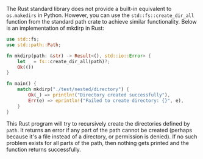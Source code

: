 The Rust standard library does not provide a built-in equivalent to `os.makedirs` in Python. However, you can use the `std::fs::create_dir_all` function from the standard path crate to achieve similar functionality. Below is an implementation of mkdirp in Rust:

```rust
use std::fs;
use std::path::Path;

fn mkdirp(path: &str) -> Result<(), std::io::Error> {
    let _ = fs::create_dir_all(path)?;
    Ok(())
}

fn main() {
    match mkdirp("./test/nested/directory") {
        Ok(_) => println!("Directory created successfully"),
        Err(e) => eprintln!("Failed to create directory: {}", e),
    }
}
```
This Rust program will try to recursively create the directories defined by `path`. It returns an error if any part of the path cannot be created (perhaps because it's a file instead of a directory, or permission is denied). If no such problem exists for all parts of the path, then nothing gets printed and the function returns successfully.

